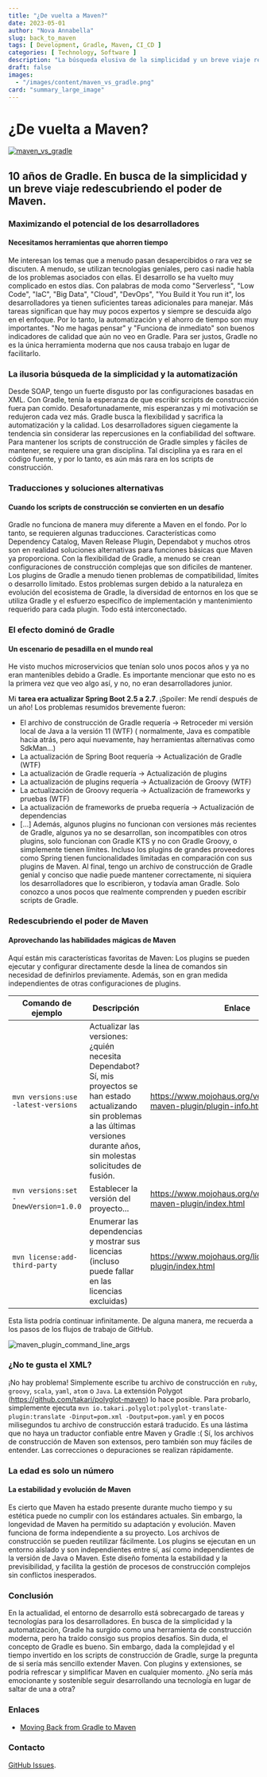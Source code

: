 ```yaml
---
title: "¿De vuelta a Maven?"
date: 2023-05-01
author: "Nova Annabella"
slug: back_to_maven
tags: [ Development, Gradle, Maven, CI_CD ]
categories: [ Technology, Software ]
description: "La búsqueda elusiva de la simplicidad y un breve viaje redescubriendo el poder de Maven"
draft: false
images:
  - "/images/content/maven_vs_gradle.png"
card: "summary_large_image"
---
```


# ¿De vuelta a Maven?

[![maven_vs_gradle](/images/content/maven_vs_gradle.png)](https://phauer.com/2018/moving-back-from-gradle-to-maven/)

## 10 años de Gradle. En busca de la simplicidad y un breve viaje redescubriendo el poder de Maven.

### Maximizando el potencial de los desarrolladores

#### Necesitamos herramientas que ahorren tiempo

Me interesan los temas que a menudo pasan desapercibidos o rara vez se discuten. A menudo, se utilizan tecnologías
geniales, pero casi nadie habla de los problemas asociados con ellas.
El desarrollo se ha vuelto muy complicado en estos días.
Con palabras de moda como "Serverless", "Low Code", "IaC", "Big Data", "Cloud", "DevOps", "You Build it You run it",
los desarrolladores ya tienen suficientes tareas adicionales para manejar. Más tareas significan que hay muy pocos
expertos y siempre se descuida algo en el enfoque. Por lo tanto, la automatización y el ahorro de tiempo son muy
importantes. "No me hagas pensar" y "Funciona de inmediato" son buenos indicadores de calidad que aún no veo en Gradle.
Para ser justos, Gradle no es la única herramienta moderna que nos causa trabajo en lugar de facilitarlo.

### La ilusoria búsqueda de la simplicidad y la automatización

Desde SOAP, tengo un fuerte disgusto por las configuraciones basadas en XML. Con Gradle, tenía la esperanza de que
escribir scripts de construcción fuera pan comido. Desafortunadamente, mis esperanzas y mi motivación se redujeron cada
vez más. Gradle busca la flexibilidad y sacrifica la automatización y la calidad. Los desarrolladores siguen ciegamente
la tendencia sin considerar las repercusiones en la confiabilidad del software. Para mantener los scripts de
construcción
de Gradle simples y fáciles de mantener, se requiere una gran disciplina. Tal disciplina ya es rara en el código fuente,
y por lo tanto, es aún más rara en los scripts de construcción.

### Traducciones y soluciones alternativas

#### Cuando los scripts de construcción se convierten en un desafío

Gradle no funciona de manera muy diferente a Maven en el fondo. Por lo tanto, se requieren algunas traducciones.
Características como Dependency Catalog, Maven Release Plugin, Dependabot y muchos otros son en realidad soluciones
alternativas para funciones básicas que Maven ya proporciona. Con la flexibilidad de Gradle, a menudo se crean
configuraciones de construcción complejas que son difíciles de mantener.
Los plugins de Gradle a menudo tienen problemas de compatibilidad, límites o desarrollo limitado. Estos problemas surgen
debido a la naturaleza en evolución del ecosistema de Gradle, la diversidad de entornos en los que se utiliza Gradle y
el esfuerzo específico de implementación y mantenimiento requerido para cada plugin. Todo está interconectado.

### El efecto dominó de Gradle

#### Un escenario de pesadilla en el mundo real

He visto muchos microservicios que tenían solo unos pocos años y ya no eran mantenibles debido a Gradle. Es importante
mencionar que esto no es la primera vez que veo algo así, y no, no eran desarrolladores junior.

Mi **tarea era actualizar Spring Boot 2.5 a 2.7**. ¡Spoiler: Me rendí después de un año! Los problemas resumidos
brevemente fueron:

* El archivo de construcción de Gradle requería -> Retroceder mi versión local de Java a la versión 11 (WTF) (
  normalmente, Java es compatible hacia atrás, pero aquí nuevamente, hay herramientas alternativas como SdkMan...)
* La actualización de Spring Boot requería -> Actualización de Gradle (WTF)
* La actualización de Gradle requería -> Actualización de plugins
* La actualización de plugins requería -> Actualización de Groovy (WTF)
* La actualización de Groovy requería -> Actualización de frameworks y pruebas (WTF)
* La actualización de frameworks de prueba requería -> Actualización de dependencias
* [...]
  Además, algunos plugins no funcionan con versiones más recientes de Gradle, algunos ya no se desarrollan, son
  incompatibles con otros plugins, solo funcionan con Gradle KTS y no con Gradle Groovy, o simplemente tienen límites.
  Incluso los plugins de grandes proveedores como Spring tienen funcionalidades limitadas en comparación con sus plugins
  de Maven. Al final, tengo un archivo de construcción de Gradle genial y conciso que nadie puede mantener
  correctamente, ni siquiera los desarrolladores que lo escribieron, y todavía aman Gradle. Solo conozco a unos pocos
  que realmente comprenden y pueden escribir scripts de Gradle.

### Redescubriendo el poder de Maven

#### Aprovechando las habilidades mágicas de Maven

Aquí están mis características favoritas de Maven:
Los plugins se pueden ejecutar y configurar directamente desde la línea de comandos sin necesidad de definirlos
previamente. Además, son en gran medida independientes de otras configuraciones de plugins.

| Comando de ejemplo                    | Descripción                                                                                                                                                                                | Enlace                                                                   | 
|---------------------------------------|--------------------------------------------------------------------------------------------------------------------------------------------------------------------------------------------|--------------------------------------------------------------------------|
| `mvn versions:use -latest-versions`   | Actualizar las versiones: ¿quién necesita Dependabot? Sí, mis proyectos se han estado actualizando sin problemas a las últimas versiones durante años, sin molestas solicitudes de fusión. | https://www.mojohaus.org/versions/versions-maven-plugin/plugin-info.html |
| `mvn versions:set -DnewVersion=1.0.0` | Establecer la versión del proyecto...                                                                                                                                                      | https://www.mojohaus.org/versions/versions-maven-plugin/index.html       |
| `mvn license:add-third-party`         | Enumerar las dependencias y mostrar sus licencias (incluso puede fallar en las licencias excluidas)                                                                                        | https://www.mojohaus.org/license-maven-plugin/index.html                 | 

Esta lista podría continuar infinitamente. De alguna manera, me recuerda a los pasos de los flujos de trabajo de GitHub.

![maven_plugin_command_line_args](/images/content/maven_plugin_command_line_args.png)

### ¿No te gusta el XML?

¡No hay problema! Simplemente escribe tu archivo de construcción en `ruby`, `groovy`, `scala`, `yaml`, `atom` o `Java`.
La extensión Polygot (https://github.com/takari/polyglot-maven) lo hace posible. Para probarlo, simplemente
ejecuta `mvn io.takari.polyglot:polyglot-translate-plugin:translate -Dinput=pom.xml -Doutput=pom.yaml` y en pocos
milisegundos tu archivo de construcción estará traducido. Es una lástima que no haya un traductor confiable entre Maven
y Gradle :(
Sí, los archivos de construcción de Maven son extensos, pero también son muy fáciles de entender. Las correcciones o
depuraciones se realizan rápidamente.

### La edad es solo un número

#### La estabilidad y evolución de Maven

Es cierto que Maven ha estado presente durante mucho tiempo y su estética puede no cumplir con los estándares actuales.
Sin embargo, la longevidad de Maven ha permitido su adaptación y evolución. Maven funciona de forma independiente a su
proyecto. Los archivos de construcción se pueden reutilizar fácilmente.
Los plugins se ejecutan en un entorno aislado y son independientes entre sí, así como independientes de la versión de
Java o Maven. Este diseño fomenta la estabilidad y la previsibilidad, y facilita la gestión de procesos de construcción
complejos sin conflictos inesperados.

### Conclusión

En la actualidad, el entorno de desarrollo está sobrecargado de tareas y tecnologías para los desarrolladores. En busca
de la simplicidad y la automatización, Gradle ha surgido como una herramienta de construcción moderna, pero ha traído
consigo sus propios desafíos. Sin duda, el concepto de Gradle es bueno. Sin embargo, dada la complejidad y el tiempo
invertido en los scripts de construcción de Gradle, surge la pregunta de si sería más sencillo extender Maven. Con
plugins y extensiones, se podría refrescar y simplificar Maven en cualquier momento. ¿No sería más emocionante y
sostenible seguir desarrollando una tecnología en lugar de saltar de una a otra?

### Enlaces

* [Moving Back from Gradle to Maven](https://phauer.com/2018/moving-back-from-gradle-to-maven/)

### Contacto

[GitHub Issues](https://github.com/NovaAnnabella/the_unspoken/issues/new/choose).

